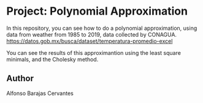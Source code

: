 # Project: Polynomial Approximation
In this repository, you can see how to do a polynomial approximation, using data from weather from 1985 to 2019, data collected by CONAGUA.
https://datos.gob.mx/busca/dataset/temperatura-promedio-excel

You can see the results of this approximantion using the least square minimals, and the Cholesky method.

## Author
Alfonso Barajas Cervantes
